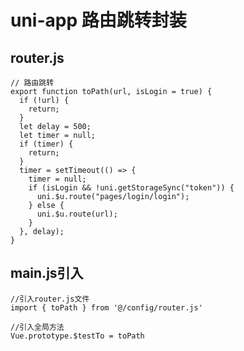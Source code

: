 # uni-app 路由跳转封装
## router.js
    // 路由跳转
    export function toPath(url, isLogin = true) {
      if (!url) {
        return;
      }
      let delay = 500;
      let timer = null;
      if (timer) {
        return;
      }
      timer = setTimeout(() => {
        timer = null;
        if (isLogin && !uni.getStorageSync("token")) {
          uni.$u.route("pages/login/login");
        } else {
          uni.$u.route(url);
        }
      }, delay);
    }
## main.js引入
    //引入router.js文件
    import { toPath } from '@/config/router.js'

    //引入全局方法
    Vue.prototype.$testTo = toPath
